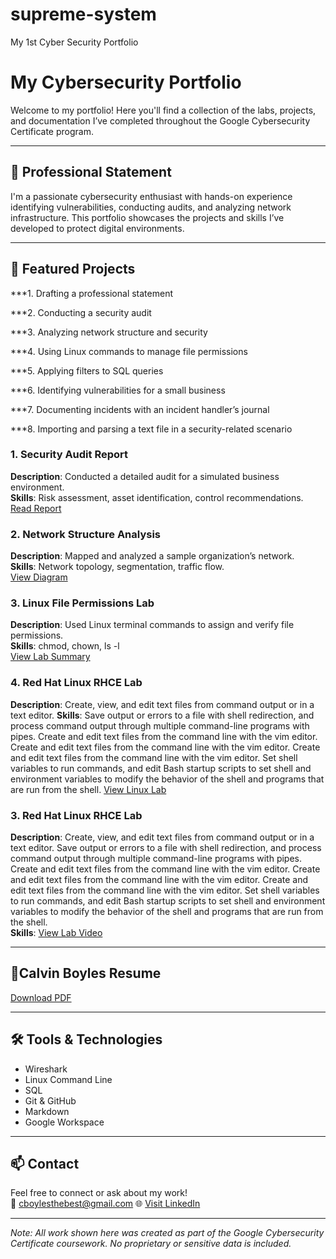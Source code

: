 # supreme-system
My 1st Cyber Security Portfolio
# My Cybersecurity Portfolio

Welcome to my portfolio! Here you'll find a collection of the labs, projects, and documentation I’ve completed throughout the Google Cybersecurity Certificate program.

---

## 🔐 Professional Statement

I'm a passionate cybersecurity enthusiast with hands-on experience identifying vulnerabilities, conducting audits, and analyzing network infrastructure. This portfolio showcases the projects and skills I’ve developed to protect digital environments.

---

## 📁 Featured Projects

***1. Drafting a professional statement

***2. Conducting a security audit

***3. Analyzing network structure and security

***4. Using Linux commands to manage file permissions

***5. Applying filters to SQL queries

***6. Identifying vulnerabilities for a small business

***7. Documenting incidents with an incident handler’s journal 

***8. Importing and parsing a text file in a security-related scenario


### 1. Security Audit Report
**Description**: Conducted a detailed audit for a simulated business environment.  
**Skills**: Risk assessment, asset identification, control recommendations.  
[Read Report](./security-audit-report.md)

### 2. Network Structure Analysis
**Description**: Mapped and analyzed a sample organization’s network.  
**Skills**: Network topology, segmentation, traffic flow.  
[View Diagram](https://github.com/cboylesthebest/supreme-system/blob/main/Bodium%20Network%20Structure%20Analysis.png)

### 3. Linux File Permissions Lab
**Description**: Used Linux terminal commands to assign and verify file permissions.  
**Skills**: chmod, chown, ls -l  
[View Lab Summary](./linux-permissions-lab.md)

### 4. Red Hat Linux RHCE Lab
**Description**: Create, view, and edit text files from command output or in a text editor.
**Skills**: Save output or errors to a file with shell redirection, and process command output through multiple command-line programs with pipes. Create and edit text files from the command line with the vim editor. Create and edit text files from the command line with the vim editor. Create and edit text files from the command line with the vim editor. Set shell variables to run commands, and edit Bash startup scripts to set shell and environment variables to modify the behavior of the shell and programs that are run from the shell.
[View Linux Lab](https://youtu.be/gzVz13X-QK4?si=mBlsAs_6JaARIns0)

### 3. Red Hat Linux RHCE Lab
**Description**: Create, view, and edit text files from command output or in a text editor. Save output or errors to a file with shell redirection, and process command output through multiple command-line programs with pipes. Create and edit text files from the command line with the vim editor. Create and edit text files from the command line with the vim editor. Create and edit text files from the command line with the vim editor. Set shell variables to run commands, and edit Bash startup scripts to set shell and environment variables to modify the behavior of the shell and programs that are run from the shell.    
**Skills**: 
[View Lab Video](https://youtu.be/gzVz13X-QK4?si=mBlsAs_6JaARIns0)

---

## 📄Calvin Boyles Resume
[Download PDF](https://github.com/cboylesthebest/supreme-system/blob/main/cv2.pdf)

---

## 🛠️ Tools & Technologies

- Wireshark  
- Linux Command Line  
- SQL  
- Git & GitHub  
- Markdown  
- Google Workspace  

---

## 📫 Contact

Feel free to connect or ask about my work!  
📧 cboylesthebest@gmail.com
🌐 [Visit LinkedIn](https://www.linkedin.com/in/calvinboyles)


---

*Note: All work shown here was created as part of the Google Cybersecurity Certificate coursework. No proprietary or sensitive data is included.*
